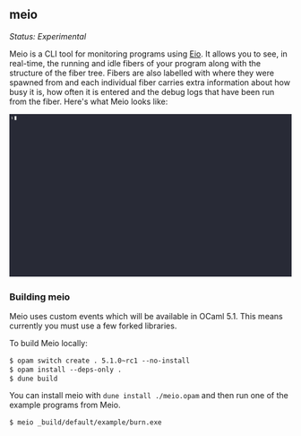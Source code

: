 meio
----

*Status: Experimental*

Meio is a CLI tool for monitoring programs using [Eio][]. It allows you to see, in real-time, the running and idle fibers of your program along with the structure of the fiber tree. Fibers are also labelled with where they were spawned from and each individual fiber carries extra information about how busy it is, how often it is entered and the debug logs that have been run from the fiber. Here's what Meio looks like:

![Meio on asciicast](./.screencast/example.gif)

### Building meio

Meio uses custom events which will be available in OCaml 5.1. This means currently you must use a few forked libraries.

To build Meio locally:

```
$ opam switch create . 5.1.0~rc1 --no-install
$ opam install --deps-only .
$ dune build
```

You can install meio with `dune install ./meio.opam` and then run one of the example programs from Meio.

```
$ meio _build/default/example/burn.exe
```

[Eio]: https://github.com/ocaml-multicore/eio
